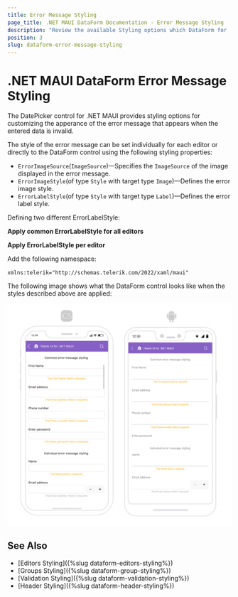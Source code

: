 ```yaml
---
title: Error Message Styling
page_title: .NET MAUI DataForm Documentation - Error Message Styling
description: "Review the available Styling options which DataForm for .NET MAUI control provides when error messages are displayed during validation."
position: 3
slug: dataform-error-message-styling
---
```


# .NET MAUI DataForm Error Message Styling

The DatePicker control for .NET MAUI provides styling options for customizing the apperance of the error message that appears when the entered data is invalid.

The style of the error message can be set individually for each editor or directly to the DataForm control using the following styling properties:

* `ErrorImageSource`(`ImageSource`)&mdash;Specifies the `ImageSource` of the image displayed in the error message.
* `ErrorImageStyle`(of type `Style` with target type `Image`)&mdash;Defines the error image style.
* `ErrorLabelStyle`(of type `Style` with target type `Label`)&mdash;Defines the error label style.

Defining two different ErrorLabelStyle:

<snippet id='dataform-error-label-style' />
<snippet id='dataform-error-label-style-alt' />

**Apply common ErrorLabelStyle for all editors**

<snippet id='dataform-error-label-style-common' />

**Apply ErrorLabelStyle per editor**

<snippet id='dataform-error-label-style-individual' />

Add the following namespace:

 ```XAML
xmlns:telerik="http://schemas.telerik.com/2022/xaml/maui"
 ```

The following image shows what the DataForm control looks like when the styles described above are applied:

![.NET MAUI DataForm Error Message Styling](../images/dataform-error-message-styling.png)

## See Also

- [Editors Styling]({%slug dataform-editors-styling%})
- [Groups Styling]({%slug dataform-group-styling%})
- [Validation Styling]({%slug dataform-validation-styling%})
- [Header Styling]({%slug dataform-header-styling%})